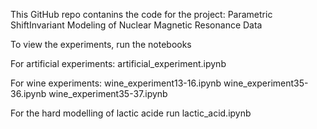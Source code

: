 This GitHub repo contanins the code for the project: Parametric ShiftInvariant Modeling of
Nuclear Magnetic Resonance Data

To view the experiments, run the notebooks 

For artificial experiments:
artificial_experiment.ipynb

For wine experiments:
wine_experiment13-16.ipynb
wine_experiment35-36.ipynb
wine_experiment35-37.ipynb

For the hard modelling of lactic acide run
lactic_acid.ipynb